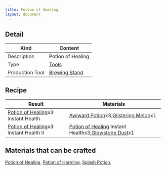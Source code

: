 ```yaml
---
title: Potion of Healing
layout: document
---
```

## Detail

|Kind|Content|
|---|---|
|Description|Potion of Healing|
|Type|[Tools](Tools)|
|Production Tool|[Brewing Stand](Brewing_Stand)|

## Recipe

|Result|Materials|
|---|---|
|[Potion of Healing](Potion_of_Healing)x3 Instant Health|[Awlward Potion](Awlward_Potion)x3,[Glistering Melon](Glistering_Melon)x1|
|[Potion of Healing](Potion_of_Healing)x3 Instant Health II|[Potion of Healing](Potion_of_Healing) Instant Healthx3,[Glowstone Dust](Glowstone_Dust)x1|

## Materials that can be crafted

[Potion of Healing](Potion_of_Healing),
[Potion of Harming](Potion_of_Harming),
[Splash Potion](Splash_Potion),
